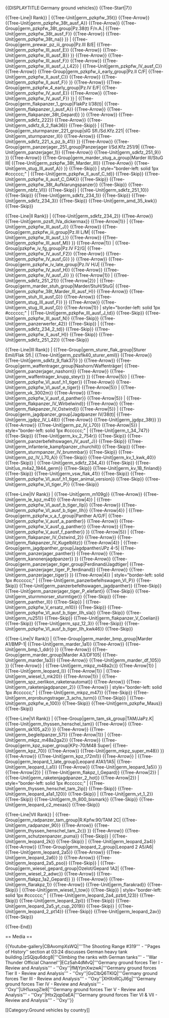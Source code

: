 {{DISPLAYTITLE:Germany ground vehicles}}
{{Tree-Start|7}}

{{Tree-Line|I Rank}}
|
{{Tree-Unit|germ_pzkpfw_35t}}
{{Tree-Arrow}}
{{Tree-Unit|germ_pzkpfw_38t_ausf_A}}
{{Tree-Arrow}}
{{Tree-Group|germ_pzkpfw_38t_group|Pz.38(t) F/n.A.|
  {{Tree-Unit|germ_pzkpfw_38t_ausf_F}}
{{Tree-Arrow}}
{{Tree-Unit|germ_pzkpfw_38t_na}}
}}
|
{{Tree-Group|germ_prewar_pz_iii_group|Pz.III B/E|
  {{Tree-Unit|germ_pzkpfw_III_ausf_E}}
{{Tree-Arrow}}
{{Tree-Unit|germ_pzkpfw_III_ausf_B}}
}}
{{Tree-Arrow}}
{{Tree-Unit|germ_pzkpfw_III_ausf_F}}
{{Tree-Arrow}}
{{Tree-Unit|germ_pzkpfw_III_ausf_J_L42}}
|
{{Tree-Unit|germ_pzkpfw_IV_ausf_C}}
{{Tree-Arrow}}
{{Tree-Group|germ_pzkpfw_ii_early_group|Pz.II C/F|
  {{Tree-Unit|germ_pzkpfw_II_ausf_C}}
{{Tree-Arrow}}
{{Tree-Unit|germ_pzkpfw_II_ausf_F}}
}}
{{Tree-Arrow}}
{{Tree-Group|germ_pzkpfw_4_early_group|Pz.IV E/F|
  {{Tree-Unit|germ_pzkpfw_IV_ausf_E}}
{{Tree-Arrow}}
{{Tree-Unit|germ_pzkpfw_IV_ausf_F}}
}}
|
{{Tree-Group|germ_flakpanzer_1_group|FlakPz I/38(t)|
  {{Tree-Unit|germ_flakpanzer_I_ausf_A}}
{{Tree-Arrow}}
{{Tree-Unit|germ_flakpanzer_38t_Gepard}}
}}
{{Tree-Arrow}}
{{Tree-Unit|germ_sdkfz_222}}
{{Tree-Arrow}}
{{Tree-Unit|germ_sdkfz_6_2_flak36}}
{{Tree-Skip}}
|
{{Tree-Group|germ_sturmpanzer_221_group|sIG Sfl./Sd.Kfz.221|
  {{Tree-Unit|germ_sturmpanzer_II}}
{{Tree-Arrow}}
{{Tree-Unit|germ_sdkfz_221_s_pz_b_41}}
}}
{{Tree-Arrow}}
{{Tree-Group|germ_panzerjager_251_group|Panzerjager I/Sd.Kfz.251/9|
  {{Tree-Unit|germ_panzerjager_1}}
{{Tree-Arrow}}
{{Tree-Unit|germ_sdkfz_251_9}}
}}
{{Tree-Arrow}}
{{Tree-Group|germ_marder_stug_a_group|Marder III/StuG III|
  {{Tree-Unit|germ_pzkpfw_38t_Marder_III}}
{{Tree-Arrow}}
{{Tree-Unit|germ_stug_III_ausf_A}}
}}
{{Tree-Skip}}
| style="border-left: solid 1px #cccccc;" |
{{Tree-Unit|germ_pzkpfw_II_ausf_C_td}}
{{Tree-Skip}}
{{Tree-Unit|germ_pzkpfw_II_ausf_C_DAK}}
{{Tree-Skip}}
{{Tree-Unit|germ_pzkpfw_38t_Aufklarungspanzer}}
{{Tree-Skip}}
{{Tree-Unit|germ_nbfz_VI}}
{{Tree-Skip}}
|
{{Tree-Unit|germ_sdkfz_251_10}}
{{Tree-Skip}}
{{Tree-Unit|germ_sdkfz_234_1}}
{{Tree-Skip}}
{{Tree-Unit|germ_sdkfz_234_3}}
{{Tree-Skip}}
{{Tree-Unit|germ_amd_35_kwk}}
{{Tree-Skip}}

{{Tree-Line|II Rank}}
|
{{Tree-Unit|germ_sdkfz_234_2}}
{{Tree-Arrow}}
{{Tree-Unit|germ_pzsfl_IVa_dickermax}}
{{Tree-Arrow|1}}
|
{{Tree-Unit|germ_pzkpfw_III_ausf_J}}
{{Tree-Arrow}}
{{Tree-Group|germ_pzkpfw_iii_group|Pz.III L/M|
  {{Tree-Unit|germ_pzkpfw_III_ausf_L}}
{{Tree-Arrow}}
{{Tree-Unit|germ_pzkpfw_III_ausf_M}}
}}
{{Tree-Arrow|1}}
|
{{Tree-Group|pzkpfw_iv_fg_group|Pz.IV F2/G|
  {{Tree-Unit|germ_pzkpfw_IV_ausf_F2}}
{{Tree-Arrow}}
{{Tree-Unit|germ_pzkpfw_IV_ausf_G}}
}}
{{Tree-Arrow}}
{{Tree-Group|germ_pzkpfw_iv_late_group|Pz.IV H/J|
  {{Tree-Unit|germ_pzkpfw_IV_ausf_H}}
{{Tree-Arrow}}
{{Tree-Unit|germ_pzkpfw_IV_ausf_J}}
}}
{{Tree-Arrow|1}}
|
{{Tree-Unit|germ_sdkfz_251_21}}
{{Tree-Arrow|2}}
|
{{Tree-Group|germ_marder_stuh_group|Marder/StuH/StuG|
  {{Tree-Unit|germ_pzkpfw_38t_Marder_III_ausf_H}}
{{Tree-Arrow}}
{{Tree-Unit|germ_stuh_III_ausf_G}}
{{Tree-Arrow}}
{{Tree-Unit|germ_stug_III_ausf_F}}
}}
{{Tree-Arrow}}
{{Tree-Unit|germ_stug_III_ausf_G}}
{{Tree-Arrow|1}}
| style="border-left: solid 1px #cccccc;" |
{{Tree-Unit|germ_pzkpfw_III_ausf_J_td}}
{{Tree-Skip}}
{{Tree-Unit|germ_pzkpfw_III_ausf_N}}
{{Tree-Skip}}
{{Tree-Unit|germ_panzerwerfer_42}}
{{Tree-Skip}}
|
{{Tree-Unit|germ_sdkfz_234_2_td}}
{{Tree-Skip}}
{{Tree-Unit|germ_pzkpfw_II_ausf_H}}
{{Tree-Skip}}
{{Tree-Unit|germ_sdkfz_251_22}}
{{Tree-Skip}}

{{Tree-Line|III Rank}}
|
{{Tree-Group|germ_sturer_flak_group|Sturer Emil/Flak Sfl.|
  {{Tree-Unit|germ_pzsflk40_sturer_emil}}
{{Tree-Arrow}}
{{Tree-Unit|germ_sdkfz_9_flak37}}
}}
{{Tree-Arrow}}
{{Tree-Group|germ_waffentrager_group|Nashorn/Waffenträger|
  {{Tree-Unit|germ_panzerjager_nashorn}}
{{Tree-Arrow}}
{{Tree-Unit|germ_waffentrager_krupp_steyr}}
}}
{{Tree-Arrow|5}}
|
{{Tree-Unit|germ_pzkpfw_VI_ausf_h1_tiger}}
{{Tree-Arrow}}
{{Tree-Unit|germ_pzkpfw_VI_ausf_e_tiger}}
{{Tree-Arrow|5}}
|
{{Tree-Unit|germ_vk_3002m}}
{{Tree-Arrow}}
{{Tree-Unit|germ_pzkpfw_V_ausf_d_panther}}
{{Tree-Arrow|5}}
|
{{Tree-Unit|germ_flakpanzer_IV_Wirbelwind}}
{{Tree-Arrow}}
{{Tree-Unit|germ_flakpanzer_IV_Ostwind}}
{{Tree-Arrow|5}}
|
{{Tree-Group|germ_jagdpanzer_group|Jagdpanzer IV/38(t)|
  {{Tree-Unit|germ_jgdpz_IV_L48}}
{{Tree-Arrow}}
{{Tree-Unit|germ_jgdpz_38t}}
}}
{{Tree-Arrow}}
{{Tree-Unit|germ_pz_IV_L70}}
{{Tree-Arrow|5}}
| style="border-left: solid 1px #cccccc;" |
{{Tree-Unit|germ_t_34_747}}
{{Tree-Skip}}
{{Tree-Unit|germ_kv_2_754r}}
{{Tree-Skip}}
{{Tree-Unit|germ_panzerbefelhswagen_IV_ausf_J}}
{{Tree-Skip}}
{{Tree-Unit|germ_infanterie_kampfpanzer_churchill}}
{{Tree-Skip}}
{{Tree-Unit|germ_sturmpanzer_IV_brummbar}}
{{Tree-Skip}}
{{Tree-Unit|germ_pz_IV_L70_A}}
{{Tree-Skip}}
{{Tree-Unit|germ_kv_1_kwk_40}}
{{Tree-Skip}}
|
{{Tree-Unit|germ_sdkfz_234_4}}
{{Tree-Skip}}
{{Tree-Unit|us_m4a2_1944_germ}}
{{Tree-Skip}}
{{Tree-Unit|germ_kv_1B_finland}}
{{Tree-Skip}}
{{Tree-Unit|germ_vsw_flak_41}}
{{Tree-Skip}}
{{Tree-Unit|germ_pzkpfw_VI_ausf_h1_tiger_animal_version}}
{{Tree-Skip}}
{{Tree-Unit|germ_pzkpfw_VI_tiger_P}}
{{Tree-Skip}}

{{Tree-Line|IV Rank}}
|
{{Tree-Unit|germ_m109g}}
{{Tree-Arrow}}
{{Tree-Unit|germ_le_kpz_m41}}
{{Tree-Arrow|4}}
|
{{Tree-Unit|germ_pzkpfw_VI_ausf_b_tiger_IIp}}
{{Tree-Arrow}}
{{Tree-Unit|germ_pzkpfw_VI_ausf_b_tiger_IIh}}
{{Tree-Arrow|4}}
|
{{Tree-Group|germ_pzkpfw_v_a_f_group|Panther A/G/F|
  {{Tree-Unit|germ_pzkpfw_V_ausf_a_panther}}
{{Tree-Arrow}}
{{Tree-Unit|germ_pzkpfw_V_ausf_g_panther}}
{{Tree-Arrow}}
{{Tree-Unit|germ_pzkpfw_V_ausf_f_panther}}
}}
{{Tree-Arrow|5}}
|
{{Tree-Unit|germ_flakpanzer_IV_Ostwind_2}}
{{Tree-Arrow}}
{{Tree-Unit|germ_flakpanzer_IV_Kugelblitz}}
{{Tree-Arrow|4}}
|
{{Tree-Group|germ_jagdpanther_group|Jagdpanther/JPz 4-5|
  {{Tree-Unit|germ_panzerjager_panther}}
{{Tree-Arrow}}
{{Tree-Unit|germ_kanonenjagdpanzer}}
}}
{{Tree-Arrow}}
{{Tree-Group|germ_panzerjager_tiger_group|Ferdinand/Jagdtiger|
  {{Tree-Unit|germ_panzerjager_tiger_P_ferdinand}}
{{Tree-Arrow}}
{{Tree-Unit|germ_panzerjager_tiger}}
}}
{{Tree-Arrow|4}}
| style="border-left: solid 1px #cccccc;" |
{{Tree-Unit|germ_panzerbefelhswagen_VI_P}}
{{Tree-Skip}}
{{Tree-Unit|germ_panzerbefelhswagen_jagdpanther}}
{{Tree-Skip}}
{{Tree-Unit|germ_panzerjager_tiger_P_elefant}}
{{Tree-Skip}}
{{Tree-Unit|germ_sturmmorser_sturmtiger}}
{{Tree-Skip}}
{{Tree-Unit|germ_panther_II}}
{{Tree-Skip}}
|
{{Tree-Unit|germ_pzkpfw_V_ersatz_m10}}
{{Tree-Skip}}
{{Tree-Unit|germ_pzkpfw_VI_ausf_b_tiger_IIh_sla}}
{{Tree-Skip}}
{{Tree-Unit|germ_ru251}}
{{Tree-Skip}}
{{Tree-Unit|germ_flakpanzer_V_Coelian}}
{{Tree-Skip}}
{{Tree-Unit|germ_spz_12_3}}
{{Tree-Skip}}
{{Tree-Unit|germ_pzkpfw_VI_ausf_b_tiger_IIh_kwk46}}
{{Tree-Skip}}

{{Tree-Line|V Rank}}
|
{{Tree-Group|germ_marder_bmp_group|Marder A1/BMP-1|
  {{Tree-Unit|germ_marder_1a1}}
{{Tree-Arrow}}
{{Tree-Unit|germ_bmp_1_ddr}}
}}
{{Tree-Arrow}}
{{Tree-Group|germ_marder_group|Marder A3/DF105|
  {{Tree-Unit|germ_marder_1a3}}
{{Tree-Arrow}}
{{Tree-Unit|germ_marder_df_105}}
}}
{{Tree-Arrow}}
|
{{Tree-Unit|germ_mkpz_m48a2c}}
{{Tree-Arrow|1}}
|
{{Tree-Unit|germ_leopard_I}}
{{Tree-Arrow|1}}
|
{{Tree-Unit|germ_wiesel_1_mk20}}
{{Tree-Arrow|1}}
|
{{Tree-Unit|germ_spz_oerlikon_raketenautomat}}
{{Tree-Arrow}}
{{Tree-Unit|germ_raketenjagdpanzer_2}}
{{Tree-Arrow}}
| style="border-left: solid 1px #cccccc;" |
{{Tree-Unit|germ_mkpz_m47}}
{{Tree-Skip}}
{{Tree-Unit|germ_erprobungstrager_3_achs_turm}}
{{Tree-Skip}}
|
{{Tree-Unit|germ_pzkpfw_e_100}}
{{Tree-Skip}}
{{Tree-Unit|germ_pzkpfw_Maus}}
{{Tree-Skip}}

{{Tree-Line|VI Rank}}
|
{{Tree-Group|germ_tam_sk_group|TAM/JaPz.K|
  {{Tree-Unit|germ_thyssen_henschel_tam}}
{{Tree-Arrow}}
{{Tree-Unit|germ_sk105_a2}}
}}
{{Tree-Arrow}}
{{Tree-Unit|germ_begleitpanzer_57}}
{{Tree-Arrow|1}}
|
{{Tree-Unit|germ_mkpz_m48a2ga2}}
{{Tree-Arrow}}
{{Tree-Group|germ_kpz_super_group|KPz-70/M48 Super|
  {{Tree-Unit|germ_kpz_70}}
{{Tree-Arrow}}
{{Tree-Unit|germ_mkpz_super_m48}}
}}
{{Tree-Arrow}}
{{Tree-Unit|germ_kpz_t72m1}}
{{Tree-Arrow}}
|
{{Tree-Group|germ_leopard_1_late_group|Leopard A1A1/1A5|
  {{Tree-Unit|germ_leopard_I_a1}}
{{Tree-Arrow}}
{{Tree-Unit|germ_leopard_1a5}}
}}
{{Tree-Arrow|2}}
|
{{Tree-Unit|germ_flakpz_I_Gepard}}
{{Tree-Arrow|2}}
|
{{Tree-Unit|germ_raketenjagdpanzer_2_hot}}
{{Tree-Arrow|2}}
| style="border-left: solid 1px #cccccc;" |
{{Tree-Unit|germ_thyssen_henschel_tam_2ip}}
{{Tree-Skip}}
{{Tree-Unit|germ_leopard_a1a1_120}}
{{Tree-Skip}}
|
{{Tree-Unit|germ_vt_1_2}}
{{Tree-Skip}}
{{Tree-Unit|germ_th_800_bismark}}
{{Tree-Skip}}
{{Tree-Unit|germ_leopard_c2_mexas}}
{{Tree-Skip}}

{{Tree-Line|VII Rank}}
|
{{Tree-Group|germ_radpanzer_tam_group|R.Kpfw.90/TAM 2C|
  {{Tree-Unit|germ_radpanzer_90}}
{{Tree-Arrow}}
{{Tree-Unit|germ_thyssen_henschel_tam_2c}}
}}
{{Tree-Arrow}}
{{Tree-Unit|germ_schutzenpanzer_puma}}
{{Tree-Skip}}
|
{{Tree-Unit|germ_leopard_2k}}
{{Tree-Skip}}
|
{{Tree-Unit|germ_leopard_2a4}}
{{Tree-Arrow}}
{{Tree-Group|germ_leopard_2_group|Leopard 2 A5/A6|
  {{Tree-Unit|germ_leopard_2a5}}
{{Tree-Arrow}}
{{Tree-Unit|germ_leopard_2a6}}
}}
{{Tree-Arrow}}
{{Tree-Unit|germ_leopard_2a5_pso}}
{{Tree-Skip}}
|
{{Tree-Group|germ_wiesel_gepard_group|Ozelot/Gepard 1A2|
  {{Tree-Unit|germ_wiesel_2_adwc}}
{{Tree-Arrow}}
{{Tree-Unit|germ_flakpz_1a2_Gepard}}
}}
{{Tree-Arrow}}
{{Tree-Unit|germ_flarakpz_1}}
{{Tree-Arrow}}
{{Tree-Unit|germ_flarakrad}}
{{Tree-Skip}}
|
{{Tree-Unit|germ_wiesel_1_tow}}
{{Tree-Skip}}
| style="border-left: solid 1px #cccccc;" |
{{Tree-Unit|germ_leopard_2a4_pzbtl_123}}
{{Tree-Skip}}
{{Tree-Unit|germ_leopard_2pl}}
{{Tree-Skip}}
{{Tree-Unit|germ_leopard_2a5_yt_cup_2019}}
{{Tree-Skip}}
|
{{Tree-Unit|germ_leopard_2_pt14}}
{{Tree-Skip}}
{{Tree-Unit|germ_leopard_2av}}
{{Tree-Skip}}

{{Tree-End}}

== Media ==

<!-- ''Excellent additions to the article would be video guides, screenshots from the game, and photos.'' -->

{{Youtube-gallery|CBAvompXsWQ|'''The Shooting Range #319''' - ''Pages of History'' section at 03:24 discusses German heavy tank building.|zSQjqu6dcg8|'''Climbing the ranks with German tanks'''  - ''War Thunder Official Channel''|ECz5ah4dMvQ|'''Germany ground forces Tier I - Review and Analysis''' - ''Oxy''|fMjYjmXwzwA|'''Germany ground forces Tier II - Review and Analysis''' - ''Oxy''|GsCIbQ6TKIQ|'''Germany ground forces Tier III - Review and Analysis''' - ''Oxy''|XHXnRCjJI6g|'''Germany ground forces Tier IV - Review and Analysis''' - ''Oxy''|UH1uxsgZle8|'''Germany ground forces Tier V - Review and Analysis''' - ''Oxy''|Htx2jqp0aEA|'''Germany ground forces Tier VI & VII - Review and Analysis''' - ''Oxy''}}

[[Category:Ground vehicles by country]]
